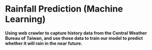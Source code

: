 # Rainfall Prediction (Machine Learning)
#### Using web crawler to capture history data from the Central Weather Bureau of Taiwan, and use those data to train our model to predict whether it will rain in the near future.
